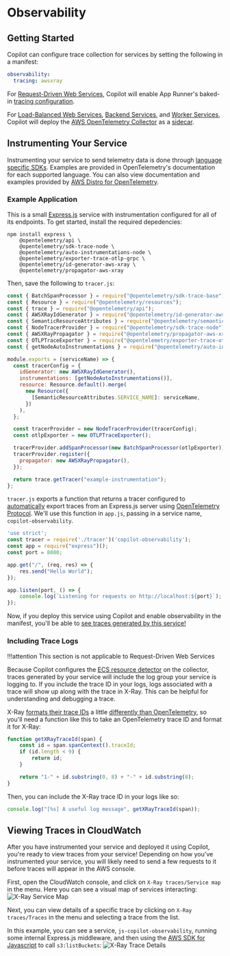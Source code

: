# Observability

## Getting Started
Copilot can configure trace collection for services by setting the following in a manifest:
```yaml
observability:
  tracing: awsxray
```

For [Request-Driven Web Services](../concepts/services.en.md#request-driven-web-service), Copilot will enable App Runner's baked-in [tracing configuration](https://docs.aws.amazon.com/apprunner/latest/dg/monitor-xray.html).

For [Load-Balanced Web Services](../concepts/services.en.md#load-balanced-web-service), [Backend Services](../concepts/services.en.md#backend-service), and [Worker Services](../concepts/services.en.md#worker-service), Copilot will deploy the [AWS OpenTelemetry Collector](https://github.com/aws-observability/aws-otel-collector) as a [sidecar](./sidecars.en.md).

## Instrumenting Your Service
Instrumenting your service to send telemetry data is done through [language specific SDKs](https://opentelemetry.io/docs/instrumentation/). 
Examples are provided in OpenTelemetry's documentation for each supported language.
You can also view documentation and examples provided by [AWS Distro for OpenTelemetry](https://aws-otel.github.io/docs/introduction).

### Example Application

This is a small [Express.js](https://expressjs.com/) service with instrumentation configured for all of its endpoints. To get started, install the required depedencies:

```
npm install express \
	@opentelemetry/api \
	@opentelemetry/sdk-trace-node \
	@opentelemetry/auto-instrumentations-node \
	@opentelemetry/exporter-trace-otlp-grpc \
	@opentelemetry/id-generator-aws-xray \
	@opentelemetry/propagator-aws-xray
```

Then, save the following to `tracer.js`:

```js title="tracer.js" linenums="1"
const { BatchSpanProcessor } = require("@opentelemetry/sdk-trace-base");
const { Resource } = require("@opentelemetry/resources");
const { trace } = require("@opentelemetry/api");
const { AWSXRayIdGenerator } = require("@opentelemetry/id-generator-aws-xray");
const { SemanticResourceAttributes } = require("@opentelemetry/semantic-conventions");
const { NodeTracerProvider } = require("@opentelemetry/sdk-trace-node");
const { AWSXRayPropagator } = require("@opentelemetry/propagator-aws-xray");
const { OTLPTraceExporter } = require("@opentelemetry/exporter-trace-otlp-grpc");
const { getNodeAutoInstrumentations } = require("@opentelemetry/auto-instrumentations-node");

module.exports = (serviceName) => {
  const tracerConfig = {
    idGenerator: new AWSXRayIdGenerator(),
    instrumentations: [getNodeAutoInstrumentations()],
    resource: Resource.default().merge(
      new Resource({
        [SemanticResourceAttributes.SERVICE_NAME]: serviceName,
      })
    ),
  };

  const tracerProvider = new NodeTracerProvider(tracerConfig);
  const otlpExporter = new OTLPTraceExporter();

  tracerProvider.addSpanProcessor(new BatchSpanProcessor(otlpExporter));
  tracerProvider.register({
    propagator: new AWSXRayPropagator(),
  });

  return trace.getTracer("example-instrumentation");
};
```

`tracer.js` exports a function that returns a tracer configured to [automatically](https://www.npmjs.com/package/@opentelemetry/auto-instrumentations-node#user-content-supported-instrumentations) export traces from an Express.js server using [OpenTelemetry Protocol](https://github.com/open-telemetry/opentelemetry-specification/blob/main/specification/protocol/otlp.md). We'll use this function in `app.js`, passing in a service name, `copilot-observability`.

```js title="app.js" linenums="1"
'use strict';
const tracer = require('./tracer')('copilot-observability');
const app = require("express")();
const port = 8080;

app.get("/", (req, res) => {
	res.send("Hello World");
});

app.listen(port, () => {
	console.log(`Listening for requests on http://localhost:${port}`);
});
```

Now, if you deploy this service using Copilot and enable observability in the manifest, you'll be able to [see traces generated by this service!](./observability.en.md#viewing-traces-in-cloudwatch)

### Including Trace Logs
!!!attention
	This section is not applicable to Request-Driven Web Services 

Because Copilot configures the [ECS resource detector](https://github.com/open-telemetry/opentelemetry-collector-contrib/tree/main/processor/resourcedetectionprocessor#amazon-ecs) on the collector, traces generated by your service will include the log group your service is logging to.
If you include the trace ID in your logs, logs associated with a trace will show up along with the trace in X-Ray.
This can be helpful for understanding and debugging a trace.

X-Ray [formats their trace IDs](https://docs.aws.amazon.com/xray/latest/devguide/xray-api-sendingdata.html#xray-api-traceids) a little [differently than OpenTelemetry](https://opentelemetry.io/docs/reference/specification/trace/api/#spancontext), so you'll need a function like this to take an OpenTelemetry trace ID and format it for X-Ray:
```js
function getXRayTraceId(span) {
	const id = span.spanContext().traceId;
	if (id.length < 9) {
		return id;
	}

	return "1-" + id.substring(0, 8) + "-" + id.substring(8);
}
```

Then, you can include the X-Ray trace ID in your logs like so:
```js
console.log("[%s] A useful log message", getXRayTraceId(span));
```

## Viewing Traces in CloudWatch
After you have instrumented your service and deployed it using Copilot, you're ready to view traces from your service!
Depending on how you've instrumented your service, you will likely need to send a few requests to it before traces will appear in the AWS console.

First, open the CloudWatch console, and click on `X-Ray traces/Service map` in the menu. Here you can see a visual map of services interacting:
![X-Ray Service Map](https://user-images.githubusercontent.com/10566468/166560753-f0911f85-a88c-4af8-b008-9aa7e9c25e2f.png)

Next, you can view details of a specific trace by clicking on `X-Ray traces/Traces` in the menu and selecting a trace from the list.

In this example, you can see a service, `js-copilot-observability`, running some internal Express.js middleware, and then using the [AWS SDK for Javascript](https://aws.amazon.com/sdk-for-javascript/) to call `s3:listBuckets`:
![X-Ray Trace Details](https://user-images.githubusercontent.com/10566468/166560878-fb40a67e-3e78-48db-908a-b5ec3ef95fd8.png)